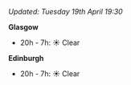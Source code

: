 *Updated: Tuesday 19th April 19:30*

**Glasgow**

* 20h - 7h: :sunny: Clear

**Edinburgh**

* 20h - 7h: :sunny: Clear
